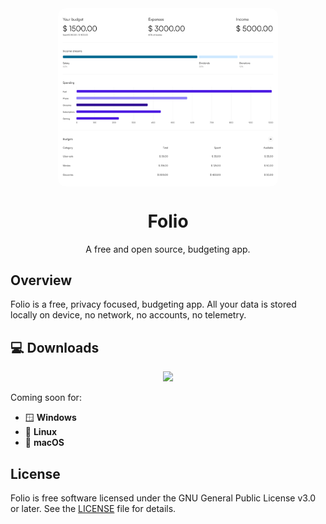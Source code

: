 
<div align="center">
    <img style="width:70%; border-radius: 12px;" align="center" src="assets/Analytics.svg"/>
</div>
<div align="center">
    <h1>Folio</h1>
    <p>
        A free and open source, budgeting app.
    </p>
</div>

## Overview
Folio is a free, privacy focused, budgeting app. All your data is stored locally on device, no network, no accounts,
no telemetry.

## 💻 Downloads

<div align="center">
    <a href="https://apps.microsoft.com/detail/9P5X2HZSXCR1?referrer=appbadge&mode=direct">
        <img src="https://get.microsoft.com/images/en-us%20dark.svg" width="200"/>
    </a>
</div>

Coming soon for:

- 🪟 **Windows**
- 🐧 **Linux**
- 🍎 **macOS**


## License

Folio is free software licensed under the GNU General Public License v3.0 or later.
See the [LICENSE](LICENSE) file for details.
